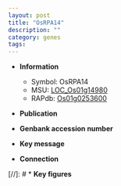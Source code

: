 ```yaml
---
layout: post
title: "OsRPA14"
description: ""
category: genes
tags: 
---
```


* **Information**  
    + Symbol: OsRPA14  
    + MSU: [LOC_Os01g14980](http://rice.uga.edu/cgi-bin/ORF_infopage.cgi?orf=LOC_Os01g14980)  
    + RAPdb: [Os01g0253600](http://rapdb.dna.affrc.go.jp/viewer/gbrowse_details/irgsp1?name=Os01g0253600)  

* **Publication**  

* **Genbank accession number**  

* **Key message**  

* **Connection**  

[//]: # * **Key figures**  


